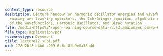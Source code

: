```yaml
---
content_type: resource
description: Lecture handout on harmonic oscillator energies and wavefunctions via
  raising and lowering operators, the Schr?dinger equation, algebraic normalization
  of the wavefunctions, Harmonic Oscillator, and Dirac notation
file: /media/https%3A/open-learning-course-data-rc.s3.amazonaws.com/5-61-physical-chemistry-fall-2007/178d2bf8e4bdc9096c648fb9e0a38add_lecture12_sup1.pdf
file_type: application/pdf
resourcetype: Document
title: lecture12_sup1.pdf
uid: 178d2bf8-e4bd-c909-6c64-8fb9e0a38add
---
```

